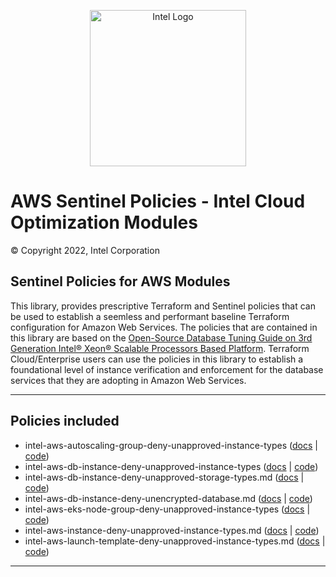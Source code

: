 <p align="center">
  <img src="https://github.com/intel/policy-library-intel-aws/blob/main/images/logo-classicblue-800px.png?raw=true" alt="Intel Logo" width="250"/>
</p>

# AWS Sentinel Policies - Intel Cloud Optimization Modules

© Copyright 2022, Intel Corporation

## Sentinel Policies for AWS Modules

This library, provides prescriptive Terraform and Sentinel policies that can be used to establish a seemless and performant baseline Terraform configuration for Amazon Web Services. The policies that are contained in this library are based on the [Open-Source Database Tuning Guide on 3rd Generation Intel® Xeon® Scalable Processors Based Platform](https://www.intel.com/content/dam/develop/external/us/en/documents/Open-Source-Database-Tuning-Guide-on-3rd-Generation-Intel-Xeon-Scalable-Processors.pdf). Terraform Cloud/Enterprise users can use the policies in this library to establish a foundational level of instance verification and enforcement for the database services that they are adopting in Amazon Web Services.

---

## Policies included

- intel-aws-autoscaling-group-deny-unapproved-instance-types ([docs](https://github.com/intel/policy-library-intel-azure/blob/main/docs/policies/intel-aws-autoscaling-group-deny-unapproved-instance-types.md) | [code](https://github.com/intel/policy-library-intel-azure/blob/main/policies/intel-aws-autoscaling-group-deny-unapproved-instance-types/intel-aws-autoscaling-group-deny-unapproved-instance-types.sentinel))
- intel-aws-db-instance-deny-unapproved-instance-types ([docs](https://github.com/intel/policy-library-intel-aws/blob/main/docs/policies/intel-aws-db-instance-deny-unapproved-instance-types.md) | [code](https://github.com/intel/policy-library-intel-aws/blob/main/policies/intel-aws-db-instance-deny-unapproved-instance-types/intel-aws-db-instance-deny-unapproved-instance-types.sentinel))
- intel-aws-db-instance-deny-unapproved-storage-types.md ([docs](https://github.com/intel/policy-library-intel-aws/tree/main/docs/policies/intel-aws-db-instance-deny-unapproved-storage-types.md) | [code](https://github.com/intel/policy-library-intel-aws/blob/main/policies/intel-aws-db-instance-deny-unapproved-storage-types/intel-aws-db-instance-deny-unapproved-storage-types.sentinel))
- intel-aws-db-instance-deny-unencrypted-database.md ([docs](https://github.com/intel/policy-library-intel-aws/blob/main/docs/policies/intel-aws-db-instance-deny-unencrypted-database.md) | [code](https://github.com/intel/policy-library-intel-aws/blob/main/policies/intel-aws-db-instance-deny-unencrypted-database/intel-aws-db-instance-deny-unencrypted-database.sentinel))
- intel-aws-eks-node-group-deny-unapproved-instance-types ([docs](https://github.com/intel/policy-library-intel-azure/blob/main/docs/policies/intel-aws-eks-node-group-deny-unapproved-instance-types.md) | [code](https://github.com/intel/policy-library-intel-azure/blob/main/policies/intel-aws-eks-node-group-deny-unapproved-instance-types/intel-aws-eks-node-group-deny-unapproved-instance-types.sentinel))
- intel-aws-instance-deny-unapproved-instance-types.md ([docs](https://github.com/intel/policy-library-intel-aws/blob/main/docs/policies/intel-aws-instance-deny-unapproved-instance-types.md) | [code](https://github.com/intel/policy-library-intel-aws/blob/main/policies/intel-aws-instance-deny-unapproved-instance-types/intel-aws-instance-deny-unapproved-instance-types.sentinel))
- intel-aws-launch-template-deny-unapproved-instance-types.md ([docs](https://github.com/intel/policy-library-intel-aws/blob/main/docs/policies/intel-aws-launch-template-deny-unapproved-instance-types.md) | [code](https://github.com/intel/policy-library-intel-aws/blob/main/policies/intel-aws-launch-template-deny-unapproved-instance-types/intel-aws-launch-template-deny-unapproved-instance-types.sentinel))
---
